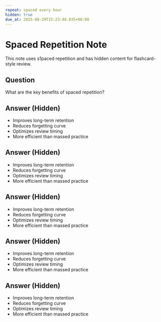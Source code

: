 ```yaml
---
repeat: spaced every hour
hidden: true
due_at: 2025-08-29T15:23:48.035+08:00
---
```


# Spaced Repetition Note

This note uses s1paced repetition and has hidden content for flashcard-style review.

## Question
What are the key benefits of spaced repetition?

## Answer (Hidden)
- Improves long-term retention
- Reduces forgetting curve
- Optimizes review timing
- More efficient than massed practice


## Answer (Hidden)
- Improves long-term retention
- Reduces forgetting curve
- Optimizes review timing
- More efficient than massed practice

## Answer (Hidden)
- Improves long-term retention
- Reduces forgetting curve
- Optimizes review timing
- More efficient than massed practice

## Answer (Hidden)
- Improves long-term retention
- Reduces forgetting curve
- Optimizes review timing
- More efficient than massed practice

## Answer (Hidden)
- Improves long-term retention
- Reduces forgetting curve
- Optimizes review timing
- More efficient than massed practice



